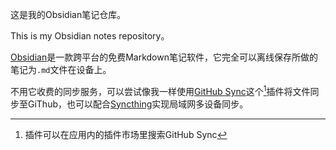 这是我的Obsidian笔记仓库。

This is my Obsidian notes repository。

[Obsidian](https://obsidian.md)是一款跨平台的免费Markdown笔记软件，它完全可以离线保存所做的笔记为`.md`文件在设备上。

不用它收费的同步服务，可以尝试像我一样使用[GitHub Sync](https://github.com/kevinmkchin/Obsidian-GitHub-Sync)这个[^1]插件将文件同步至GiThub，也可以配合[Syncthing](https://syncthing.net)实现局域网多设备同步。

[^1]: 插件可以在应用内的插件市场里搜索GitHub Sync

